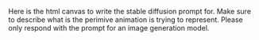 Here is the html canvas to write the stable diffusion prompt for. Make sure to describe what is the perimive animation is trying to represent. Please only respond with the prompt for an image generation model.